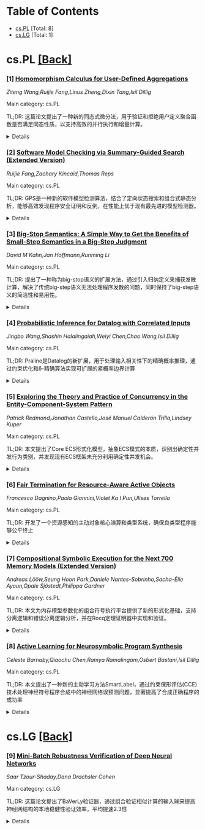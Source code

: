 <div id=toc></div>

# Table of Contents

- [cs.PL](#cs.PL) [Total: 8]
- [cs.LG](#cs.LG) [Total: 1]


<div id='cs.PL'></div>

# cs.PL [[Back]](#toc)

### [1] [Homomorphism Calculus for User-Defined Aggregations](https://arxiv.org/abs/2508.15109)
*Ziteng Wang,Ruijie Fang,Linus Zheng,Dixin Tang,Isil Dillig*

Main category: cs.PL

TL;DR: 这篇论文提出了一种新的同态式微分法，用于验证和拒绝用户定义聚合函数是否满足同态性质，以支持高效的并行执行和增量计算。


<details>
  <summary>Details</summary>
Motivation: 虽然Spark和Flink等框架支持UDAF，但要实现高效执行需要函数满足同态性质。这个问题驱动了对同态性验证方法的研究。

Method: 论文提出了一种新的同态式微分法，这种计算方法可以验证或拒绝UDAF是否为数据框同态式。如果满足条件，还能构造相应的合并运算符。

Result: 实现了基于该计算法的算法，并在真实世界的UDAF上进行评估。结果显示，该方法在性能上显著超过了两个领先的综合器。

Conclusion: 这种新的同态式微分法为UDAF的同态性验证提供了有效的解决方案，能够支持更高效的并行执行和增量计算。

Abstract: Data processing frameworks like Apache Spark and Flink provide built-in
support for user-defined aggregation functions (UDAFs), enabling the
integration of domain-specific logic. However, for these frameworks to support
\emph{efficient} UDAF execution, the function needs to satisfy a
\emph{homomorphism property}, which ensures that partial results from
independent computations can be merged correctly. Motivated by this problem,
this paper introduces a novel \emph{homomorphism calculus} that can both verify
and refute whether a UDAF is a dataframe homomorphism. If so, our calculus also
enables the construction of a corresponding merge operator which can be used
for incremental computation and parallel execution. We have implemented an
algorithm based on our proposed calculus and evaluate it on real-world UDAFs,
demonstrating that our approach significantly outperforms two leading
synthesizers.

</details>


### [2] [Software Model Checking via Summary-Guided Search (Extended Version)](https://arxiv.org/abs/2508.15137)
*Ruijie Fang,Zachary Kincaid,Thomas Reps*

Main category: cs.PL

TL;DR: GPS是一种新的软件模型检测算法，结合了定向状态搜索和组合式静态分析，能够高效发现程序安全证明和反例，在性能上优于现有最先进的模型检测器。


<details>
  <summary>Details</summary>
Motivation: 现有的软件模型检测方法在处理具有长输入依赖错误路径的程序时效率不高，需要一种既能保证完备性又能保持高性能的新方法。

Method: GPS采用定向搜索程序状态的方法，通过组合式、基于摘要的静态分析来指导搜索。静态分析摘要用于剪除不可行路径并驱动测试生成以探索新状态。采用两层搜索策略和仪器化技术来实现反驳完备性。

Result: 在包括SV-COMP和先前文献的基准测试中，GPS在解决的基准数量和运行时间方面都优于最先进的软件模型检测器（包括SV-COMP ReachSafety-Loops类别的顶级性能工具）。

Conclusion: GPS算法通过结合静态分析和定向搜索，在保持高性能的同时实现了反驳完备性，为处理复杂程序错误路径提供了一种有效的模型检测解决方案。

Abstract: In this work, we describe a new software model-checking algorithm called GPS.
GPS treats the task of model checking a program as a directed search of the
program states, guided by a compositional, summary-based static analysis. The
summaries produced by static analysis are used both to prune away infeasible
paths and to drive test generation to reach new, unexplored program states. GPS
can find both proofs of safety and counter-examples to safety (i.e., inputs
that trigger bugs), and features a novel two-layered search strategy that
renders it particularly efficient at finding bugs in programs featuring long,
input-dependent error paths. To make GPS refutationally complete (in the sense
that it will find an error if one exists, if it is allotted enough time), we
introduce an instrumentation technique and show that it helps GPS achieve
refutation-completeness without sacrificing overall performance. We benchmarked
GPS on a suite of benchmarks including both programs from the Software
Verification Competition (SV-COMP) and from prior literature, and found that
our implementation of GPS outperforms state-of-the-art software model checkers
(including the top performers in SV-COMP ReachSafety-Loops category), both in
terms of the number of benchmarks solved and in terms of running time.

</details>


### [3] [Big-Stop Semantics: A Simple Way to Get the Benefits of Small-Step Semantics in a Big-Step Judgment](https://arxiv.org/abs/2508.15157)
*David M Kahn,Jan Hoffmann,Runming Li*

Main category: cs.PL

TL;DR: 提出了一种称为big-stop语义的扩展方法，通过引入归纳定义来捕获发散计算，解决了传统big-step语义无法处理程序发散的问题，同时保持了big-step语义的简洁性和易用性。


<details>
  <summary>Details</summary>
Motivation: 传统big-step语义虽然简洁易用，但无法描述程序发散行为，而small-step语义虽然功能强大但规则复杂。需要找到一种既能保持big-step语义的简洁性，又能处理发散计算的解决方案。

Method: 扩展标准big-step推理规则，添加少量额外规则来定义评估判断，该判断等价于small-step转换的自反传递闭包。使用归纳定义来捕获发散计算，无需引入错误状态。

Result: 提出的big-stop语义能够处理类型化、非类型化和带效果的PCF变体，以及基于while循环的命令式语言中的发散计算，与small-step语义在表达能力上等价。

Conclusion: big-stop语义提供了一种简洁且功能完备的语义描述方法，既保持了big-step语义的易用性，又获得了small-step语义的表达能力，避免了其他解决方案中复杂的推理规则和状态管理。

Abstract: As evident in the programming language literature, many practitioners favor
specifying dynamic program behavior using big-step over small-step semantics.
Unlike small-step semantics, which must dwell on every intermediate program
state, big-step semantics conveniently jump directly to the ever-important
result of the computation. Big-step semantics also typically involve fewer
inference rules than their small-step counterparts. However, in exchange for
ergonomics, big-step semantics give up power: Small-step semantics describes
program behaviors that are outside the grasp of big-step semantics, notably
divergence. This work presents a little-known extension of big-step semantics
with inductive definitions that captures diverging computations without
introducing error states. This big-stop semantics is illustrated for typed,
untyped, and effectful variants of PCF, as well as a while-loop-based
imperative language. Big-stop semantics extends the standard big-step inference
rules with a few additional rules to define an evaluation judgment that is
equivalent to the reflexive-transitive closure of small-step transitions. This
simple extension contrasts with other solutions in the literature which
sacrifice ergonomics by introducing many additional inference rules, global
state, and/or less-commonly-understood reasoning principles like coinduction.

</details>


### [4] [Probabilistic Inference for Datalog with Correlated Inputs](https://arxiv.org/abs/2508.15166)
*Jingbo Wang,Shashin Halalingaiah,Weiyi Chen,Chao Wang,Isil Dillig*

Main category: cs.PL

TL;DR: Praline是Datalog的新扩展，用于处理输入相关性下的精确概率推理，通过约束优化和δ-精确算法实现可扩展的紧概率边界计算


<details>
  <summary>Details</summary>
Motivation: 现有的概率逻辑编程语言（如ProbLog）无法处理输入事实之间的统计相关性，限制了概率推理的精确性

Method: 将推理任务建模为约束优化问题，提出δ-精确推理算法，结合约束求解、静态分析和迭代优化来提高可扩展性

Result: 在包括侧信道分析在内的真实基准测试中，该方法不仅具有良好可扩展性，还能提供紧致的概率边界

Conclusion: Praline成功解决了输入相关性下的概率推理问题，通过创新的优化方法和算法设计实现了精确且可扩展的推理

Abstract: Probabilistic extensions of logic programming languages, such as ProbLog,
integrate logical reasoning with probabilistic inference to evaluate
probabilities of output relations; however, prior work does not account for
potential statistical correlations among input facts. This paper introduces
Praline, a new extension to Datalog designed for precise probabilistic
inference in the presence of (partially known) input correlations. We formulate
the inference task as a constrained optimization problem, where the solution
yields sound and precise probability bounds for output facts. However, due to
the complexity of the resulting optimization problem, this approach alone often
does not scale to large programs. To address scalability, we propose a more
efficient $\delta$-exact inference algorithm that leverages constraint solving,
static analysis, and iterative refinement. Our empirical evaluation on
challenging real-world benchmarks, including side-channel analysis,
demonstrates that our method not only scales effectively but also delivers
tight probability bounds.

</details>


### [5] [Exploring the Theory and Practice of Concurrency in the Entity-Component-System Pattern](https://arxiv.org/abs/2508.15264)
*Patrick Redmond,Jonathan Castello,José Manuel Calderón Trilla,Lindsey Kuper*

Main category: cs.PL

TL;DR: 本文提出了Core ECS形式化模型，抽象ECS模式的本质，识别出确定性并发行为类别，并发现现有ECS框架未充分利用确定性并发机会。


<details>
  <summary>Details</summary>
Motivation: ECS模式在游戏开发中广泛使用但外界了解不足，现有解释过于具体或模糊，需要建立严谨的形式化模型来揭示其本质。

Method: 设计Core ECS形式化模型，抽象具体实现细节，识别确定性并发程序类别，并调研多个现实ECS框架进行比较分析。

Result: 发现了一类无论调度如何都能保持确定性的Core ECS程序，现有ECS框架均未充分利用这种确定性并发机会。

Conclusion: 研究指出了新的ECS实现技术空间，可以更好地利用确定性并发机会，为构建确定性并发编程模型提供基础。

Abstract: The Entity-Component-System (ECS) software design pattern, long used in game
development, encourages a clean separation of identity (entities), data
properties (components), and computational behaviors (systems). Programs
written using the ECS pattern are naturally concurrent, and the pattern offers
modularity, flexibility, and performance benefits that have led to a
proliferation of ECS frameworks. Nevertheless, the ECS pattern is little-known
and not well understood outside of a few domains. Existing explanations of the
ECS pattern tend to be mired in the concrete details of particular ECS
frameworks, or they explain the pattern in terms of imperfect metaphors or in
terms of what it is not. We seek a rigorous understanding of the ECS pattern
via the design of a formal model, Core ECS, that abstracts away the details of
specific implementations to reveal the essence of software using the ECS
pattern. We identify a class of Core ECS programs that behave deterministically
regardless of scheduling, enabling use of the ECS pattern as a
deterministic-by-construction concurrent programming model. With Core ECS as a
point of comparison, we then survey several real-world ECS frameworks and find
that they all leave opportunities for deterministic concurrency unexploited.
Our findings point out a space for new ECS implementation techniques that
better leverage such opportunities.

</details>


### [6] [Fair Termination for Resource-Aware Active Objects](https://arxiv.org/abs/2508.15333)
*Francesco Dagnino,Paola Giannini,Violet Ka I Pun,Ulises Torrella*

Main category: cs.PL

TL;DR: 开发了一个资源感知的主动对象核心演算和类型系统，确保良类型程序能够公平终止


<details>
  <summary>Details</summary>
Motivation: 主动对象系统是分布式计算模型，需要资源感知的形式化方法来处理并发和资源管理问题

Method: 结合分级语义和类型系统技术（来自顺序程序）与公平终止技术（来自同步会话）

Result: 提出了一个核心演算和类型系统，能够保证程序的公平终止性

Conclusion: 成功将顺序程序的分级语义技术与同步会话的公平终止技术相结合，为资源感知主动对象系统提供了形式化基础

Abstract: Active object systems are a model of distributed computation that has been
adopted for modelling distributed systems and business process workflows. This
field of modelling is, in essence, concurrent and resource-aware, motivating
the development of resource-aware formalisations on the active object model.
The contributions of this work are the development of a core calculus for
resource-aware active objects together with a type system ensuring that
well-typed programs are fairly terminating, i.e., they can always eventually
terminate. To achieve this, we combine techniques from graded semantics and
type systems, which are quite well understood for sequential programs, with
those for fair termination, which have been developed for synchronous~sessions.

</details>


### [7] [Compositional Symbolic Execution for the Next 700 Memory Models (Extended Version)](https://arxiv.org/abs/2508.15576)
*Andreas Lööw,Seung Hoon Park,Daniele Nantes-Sobrinho,Sacha-Élie Ayoun,Opale Sjöstedt,Philippa Gardner*

Main category: cs.PL

TL;DR: 本文为内存模型参数化的组合符号执行平台提供了新的形式化基础，支持分离逻辑和错误分离逻辑分析，并在Rocq定理证明器中实现和验证。


<details>
  <summary>Details</summary>
Motivation: 现有的组合符号执行工具虽然利用了分离逻辑和错误分离逻辑，但缺乏对内存模型参数化平台的形式化基础，限制了灵活性和适用范围。

Method: 基于Gillian平台的启发，在Rocq定理证明器中机械化形式化基础，支持多种内存模型（包括C和CHERI），涵盖SL和ISL分析。

Result: 成功建立了内存模型参数化的形式化框架，验证了其在多种内存模型上的适用性，并确保了与其他基于标准定义工具的互操作性。

Conclusion: 该工作为内存模型参数化的组合符号执行平台提供了坚实的形式化基础，增强了灵活性、适用范围和工具互操作性。

Abstract: Multiple successful compositional symbolic execution (CSE) tools and
platforms exploit separation logic (SL) for compositional verification and/or
incorrectness separation logic (ISL) for compositional bug-finding, including
VeriFast, Viper, Gillian, CN, and Infer-Pulse. Previous work on the Gillian
platform, the only CSE platform that is parametric on the memory model, meaning
that it can be instantiated to different memory models, suggests that the
ability to use custom memory models allows for more flexibility in supporting
analysis of a wide range of programming languages, for implementing custom
automation, and for improving performance. However, the literature lacks a
satisfactory formal foundation for memory-model-parametric CSE platforms.
  In this paper, inspired by Gillian, we provide a new formal foundation for
memory-model-parametric CSE platforms. Our foundation advances the state of the
art in four ways. First, we mechanise our foundation (in the interactive
theorem prover Rocq). Second, we validate our foundation by instantiating it to
a broad range of memory models, including models for C and CHERI. Third,
whereas previous memory-model-parametric work has only covered SL analyses, we
cover both SL and ISL analyses. Fourth, our foundation is based on standard
definitions of SL and ISL (including definitions of function specification
validity, to ensure sound interoperation with other tools and platforms also
based on standard definitions).

</details>


### [8] [Active Learning for Neurosymbolic Program Synthesis](https://arxiv.org/abs/2508.15750)
*Celeste Barnaby,Qiaochu Chen,Ramya Ramalingam,Osbert Bastani,Isil Dillig*

Main category: cs.PL

TL;DR: 本文提出了一种新的主动学习方法SmartLabel，通过约束保形评估(CCE)技术处理神经符号程序合成中的神经网络误预测问题，显著提高了合成正确程序的成功率


<details>
  <summary>Details</summary>
Motivation: 现有的主动学习方法在纯符号设置中有效，但在神经符号程序合成中由于神经网络组件的误预测会导致返回错误程序，需要新的技术来处理这一挑战

Method: 提出约束保形评估(CCE)策略，考虑神经网络误预测并整合用户反馈，通过迭代优化CCE精度直到所有剩余程序保证观测等价

Result: 在三个神经符号领域实验中，SmartLabel为98%的基准测试识别出真实程序，平均需要不到5轮用户交互，而先前技术最多只能为65%的基准测试收敛到真实程序

Conclusion: SmartLabel方法有效解决了神经符号程序合成中的主动学习挑战，显著优于现有技术，为神经符号程序合成的实际应用提供了可靠解决方案

Abstract: The goal of active learning for program synthesis is to synthesize the
desired program by asking targeted questions that minimize user interaction.
While prior work has explored active learning in the purely symbolic setting,
such techniques are inadequate for the increasingly popular paradigm of
neurosymbolic program synthesis, where the synthesized program incorporates
neural components. When applied to the neurosymbolic setting, such techniques
can -- and, in practice, do -- return an unintended program due to
mispredictions of neural components. This paper proposes a new active learning
technique that can handle the unique challenges posed by neural network
mispredictions. Our approach is based upon a new evaluation strategy called
constrained conformal evaluation (CCE), which accounts for neural
mispredictions while taking into account user-provided feedback. Our proposed
method iteratively makes CCE more precise until all remaining programs are
guaranteed to be observationally equivalent. We have implemented this method in
a tool called SmartLabel and experimentally evaluated it on three neurosymbolic
domains. Our results demonstrate that SmartLabel identifies the ground truth
program for 98% of the benchmarks, requiring under 5 rounds of user interaction
on average. In contrast, prior techniques for active learning are only able to
converge to the ground truth program for at most 65% of the benchmarks.

</details>


<div id='cs.LG'></div>

# cs.LG [[Back]](#toc)

### [9] [Mini-Batch Robustness Verification of Deep Neural Networks](https://arxiv.org/abs/2508.15454)
*Saar Tzour-Shaday,Dana Drachsler Cohen*

Main category: cs.LG

TL;DR: 这篇论文提出了BaVerLy验证器，通过组合验证相似计算的输入球来提高神经网结构的本地稳健性验证效率，平均提速2.3倍


<details>
  <summary>Details</summary>
Motivation: 现有的本地稳健性验证器在分析大量输入时要么耗时过长，要么失去太多精度，需要更高效的验证方法

Method: 提出组合本地稳健性验证概念，通过动态构建和验证小批量来利用相似网结构计算的输入球，减少总体分析时间

Result: BaVerLy在MNIST和CIFAR-10数据集上对全连接和卷积网结构进行验证，平均提速2.3倍，最高达4.1倍，将总分析时间从24小时缩短到6小时

Conclusion: 组合验证方法能够显著提高神经网结构本地稳健性验证的效率，为安全关键应用提供了更强大的防御能力

Abstract: Neural network image classifiers are ubiquitous in many safety-critical
applications. However, they are susceptible to adversarial attacks. To
understand their robustness to attacks, many local robustness verifiers have
been proposed to analyze $\epsilon$-balls of inputs. Yet, existing verifiers
introduce a long analysis time or lose too much precision, making them less
effective for a large set of inputs. In this work, we propose a new approach to
local robustness: group local robustness verification. The key idea is to
leverage the similarity of the network computations of certain $\epsilon$-balls
to reduce the overall analysis time. We propose BaVerLy, a sound and complete
verifier that boosts the local robustness verification of a set of
$\epsilon$-balls by dynamically constructing and verifying mini-batches.
BaVerLy adaptively identifies successful mini-batch sizes, accordingly
constructs mini-batches of $\epsilon$-balls that have similar network
computations, and verifies them jointly. If a mini-batch is verified, all
$\epsilon$-balls are proven robust. Otherwise, one $\epsilon$-ball is suspected
as not being robust, guiding the refinement. In the latter case, BaVerLy
leverages the analysis results to expedite the analysis of that $\epsilon$-ball
as well as the other $\epsilon$-balls in the batch. We evaluate BaVerLy on
fully connected and convolutional networks for MNIST and CIFAR-10. Results show
that BaVerLy scales the common one by one verification by 2.3x on average and
up to 4.1x, in which case it reduces the total analysis time from 24 hours to 6
hours.

</details>
